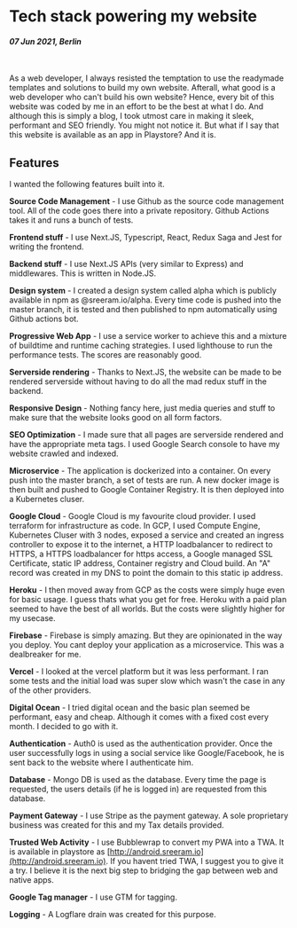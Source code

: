 # Tech stack powering my website

#### _07 Jun 2021, Berlin_

&nbsp;

As a web developer, I always resisted the temptation to use the readymade
templates and solutions to build my own website. Afterall, what good is a web
developer who can't build his own website? Hence, every bit of this website was
coded by me in an effort to be the best at what I do. And although this is
simply a blog, I took utmost care in making it sleek, performant and SEO
friendly. You might not notice it. But what if I say that this website is
available as an app in Playstore? And it is.

## Features

I wanted the following features built into it.

**Source Code Management** - I use Github as the source code management tool.
All of the code goes there into a private repository. Github Actions takes it
and runs a bunch of tests.

**Frontend stuff** - I use Next.JS, Typescript, React, Redux Saga and Jest for
writing the frontend.

**Backend stuff** - I use Next.JS APIs (very similar to Express) and
middlewares. This is written in Node.JS.

**Design system** - I created a design system called alpha which is publicly
available in npm as @sreeram.io/alpha. Every time code is pushed into the master
branch, it is tested and then published to npm automatically using Github
actions bot.

**Progressive Web App** - I use a service worker to achieve this and a mixture
of buildtime and runtime caching strategies. I used lighthouse to run the
performance tests. The scores are reasonably good.

**Serverside rendering** - Thanks to Next.JS, the website can be made to be
rendered serverside without having to do all the mad redux stuff in the backend.

**Responsive Design** - Nothing fancy here, just media queries and stuff to make
sure that the website looks good on all form factors.

**SEO Optimization** - I made sure that all pages are serverside rendered and
have the appropriate meta tags. I used Google Search console to have my website
crawled and indexed.

**Microservice** - The application is dockerized into a container. On every push
into the master branch, a set of tests are run. A new docker image is then built
and pushed to Google Container Registry. It is then deployed into a Kubernetes
cluser.

**Google Cloud** - Google Cloud is my favourite cloud provider. I used terraform
for infrastructure as code. In GCP, I used Compute Engine, Kubernetes Cluser
with 3 nodes, exposed a service and created an ingress controller to expose it
to the internet, a HTTP loadbalancer to redirect to HTTPS, a HTTPS loadbalancer
for https access, a Google managed SSL Certificate, static IP address, Container
registry and Cloud build. An "A" record was created in my DNS to point the
domain to this static ip address.

**Heroku** - I then moved away from GCP as the costs were simply huge even for
basic usage. I guess thats what you get for free. Heroku with a paid plan seemed
to have the best of all worlds. But the costs were slightly higher for my
usecase.

**Firebase** - Firebase is simply amazing. But they are opinionated in the way
you deploy. You cant deploy your application as a microservice. This was a
dealbreaker for me.

**Vercel** - I looked at the vercel platform but it was less performant. I ran
some tests and the initial load was super slow which wasn't the case in any of
the other providers.

**Digital Ocean** - I tried digital ocean and the basic plan seemed be
performant, easy and cheap. Although it comes with a fixed cost every month. I
decided to go with it.

**Authentication** - Auth0 is used as the authentication provider. Once the user
successfully logs in using a social service like Google/Facebook, he is sent
back to the website where I authenticate him.

**Database** - Mongo DB is used as the database. Every time the page is
requested, the users details (if he is logged in) are requested from this
database.

**Payment Gateway** - I use Stripe as the payment gateway. A sole proprietary
business was created for this and my Tax details provided.

**Trusted Web Activity** - I use Bubblewrap to convert my PWA into a TWA. It is
available in playstore as
[http://android.sreeram.io](http://android.sreeram.io). If you havent tried TWA,
I suggest you to give it a try. I believe it is the next big step to bridging
the gap between web and native apps.

**Google Tag manager** - I use GTM for tagging.

**Logging** - A Logflare drain was created for this purpose.

&nbsp;
